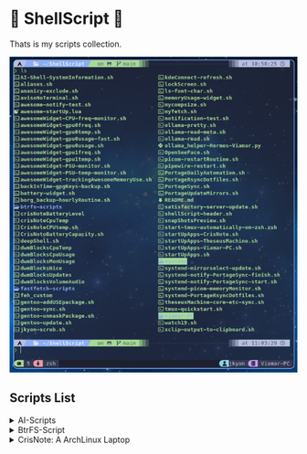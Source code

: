 # 🐚 ShellScript 📜

Thats is my scripts collection.

![Scripts preview](https://github.com/jKy0n/ShellScript/blob/main/.media/screenshot-2025-06-28.png)


## Scripts List 

<details>
    <summary>AI-Scripts</summary>
        AI-Shell-SystemInformation.sh: Script to make AI better response system info
</details>
<details>
    <summary>BtrFS-Script</summary>
        Filesystem-show-script.sh: For better view filesystem at all
</details>
<details>
<summary>CrisNote: A ArchLinux Laptop</summary>
<ul>
    <li><details>
        <summary>battery-widget.sh</summary>
        <ul>
            <li>Script for StatusBar indicate Battery %</li>
        </ul>
    </details></li>
    <li><details>
        <summary>CPU-freq-monitor.sh</summary>
        <ul>
            <li>Script for StatusBar indicate CPU usage %</li>
        </ul>
    </details></li>
    <li><details>
        <summary>CPU-temp-monitor.sh</summary>
        <ul>
            <li>Script for StatusBar indicate CPU temperature in ªC</li>
        </ul>
    </details></li>
</ul>
</details>
